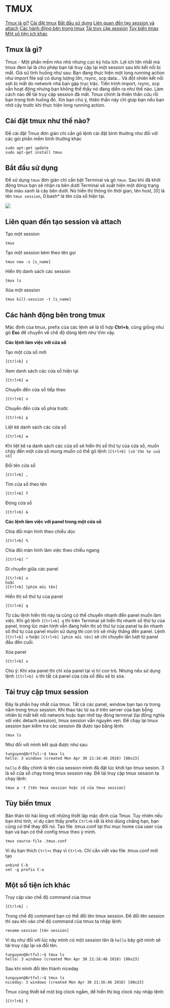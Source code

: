 # TMUX
 [Tmux là gì?](#p1)
 [Cài đặt tmux](#p2)
 [Bắt đầu sử dụng](#p3)
 [Liên quan đến tạo session và attach](#p4)
 [Các hành động bên trong tmux](#p5)
 [Tái truy cập session](#p6)
 [Tùy biến tmax](#p7)
 [Một số tiện ích khác](#p8)

<a name="p1"></a>
## Tmux là gì?

Tmux - Một phần mềm nho nhỏ nhưng cực kỳ hữu ích. Lợi ích lớn nhất mà tmux đem lại là cho phép bạn tái truy cập lại một session sau khi kết nối bị mất. Giả sử tình huống như sau: Bạn đang thực hiện một long running action như import file sql có dung lượng lớn, rsync, scp data... Và đột nhiên kết nối ssh bị mất do network nhà bạn gặp trục trặc. Tiến trình import, rsync, scp vẫn hoạt động nhưng bạn không thể thấy nó đang diễn ra như thế nào. Làm cách nào để tái truy cập session đã mất. Tmux chính là thiên thần cứu rỗi bạn trong tình huống đó. Xin bạn chú ý, thiên thần này chỉ giúp bạn nếu bạn nhờ cậy trước khi thực hiện long running action.

<a name="p2"></a>
## Cài đặt tmux như thế nào?

Để cài đặt Tmux đơn giản chỉ cần gõ lệnh cài đặt bình thường như đối với các gói phần mềm bình thường khác

```
sudo apt-get update
sudo apt-get install tmux
```

<a name="p3"></a>
## Bắt đầu sử dụng

Để sử dụng ```tmux``` đơn giản chỉ cần bật Terminal và gõ ```tmux```. Sau khi đã khởi động tmux bạn sẽ nhận ra bên dưới Terminal sẽ xuất hiện một dòng trạng thái màu xanh lá cây bên dưới. Nó hiển thị thông tin thời gian, tên host, [0] là tên ```tmux session```, 0:bash* là tên cửa sổ hiện tại.

<image src="https://i.imgur.com/abOYpRv.png"></image>

<a name="p4"></a>
## Liên quan đến tạo session và attach

Tạo một session
```
tmux
```
Tạo một session kèm theo tên gọi
```
tmux new -s [s_name]
```
Hiển thị danh sách các session
```
tmux ls
```
Xóa một session
```
tmux kill-session -t [s_name]
```

<a name="p5"></a>
## Các hành động bên trong tmux

Mặc định của tmux, prefix của các lệnh sẽ là tổ hợp **Ctrl+b**, cũng giống như gõ **Esc** để chuyển về chế độ dòng lệnh như Vim vậy.

**Các lệnh làm việc với cửa sổ**

Tạo một cửa sổ mới
```
[Ctrl+b] c
```
Xem danh sách các cửa sổ hiện tại
```
[Ctrl+b] w                                                        
```
Chuyển đến cửa sổ tiếp theo
```
[Ctrl+b] n
```
Chuyển đến cửa sổ phía trước
```
[Ctrl+b] p
```
Liệt kê danh sách các cửa sổ
```
[Ctrl+b] w
```
Khi liệt kê ra danh sách các cửa sổ sẽ hiển thị số thứ tự của cửa sổ, muốn chảy đến một cửa sổ mong muốn có thể gõ lệnh ```[Ctrl+b] [số thứ tự cửa sổ]```

Đổi tên cửa sổ
```
[Ctrl+b] ,
```
Tìm cửa sổ theo tên
```
[Ctrl+b] f
```
Đóng cửa sổ
```
[Ctrl+b] &
```

**Các lệnh làm việc với panel trong một cửa sổ**

Chia đổi màn hình theo chiều dọc
```
[Ctrl+b] %
```
Chia đôi màn hình làm việc theo chiều ngang
```
[Ctrl+b] "
```
Di chuyển giữa các panel
```
[Ctrl+b] o
hoặc
[Ctrl+b] [phím mũi tên]
```
Hiển thị số thứ tự của panel
```
[Ctrl+b] q
```
Từ câu lệnh hiển thị này ta cũng có thể chuyển nhanh đến panel muốn làm việc. Khi gõ lệnh ```[Ctrl+b] q``` thì trên Terminal sẽ hiển thị nhanh số thứ tự của panel, trong lúc màn hình vẫn đang hiển thị số thứ tự của panel ta ấn nhanh số thứ tự của panel muốn sử dụng thì con trỏ sẽ nhảy thẳng đến panel. Lệnh ```[Ctrl+b] o``` hoặc ```[Ctrl+b] [phím mũi tên]``` sẽ chỉ chuyển lần lượt từ panel đầu đến cuối.

Xóa panel
```
[Ctrl+b] x
```
Chú ý: Khi xóa panel thì chỉ xóa panel tại vị trí con trỏ. Nhưng nếu sử dụng lệnh ```[Ctrl+b] &``` thì tất cả panel của cửa sổ đều sẽ bị xóa.

<a name="p6"></a>
## Tái truy cập tmux session

Đây là phần hay nhất của tmux. Tất cả các panel, window bạn tạo ra trong nằm trong tmux session. Khi thao tác từ xa ở trên server của bạn bỗng nhiên bị mất kết nối network hoặc bạn nhỡ tay đóng terminal (lại đồng nghĩa với viêc detach session), tmux session vẫn nguyên vẹn. Để chạy lại tmux session bạn kiểm tra các session đã được tạo bằng lệnh:
```
tmux ls
```
Như đối với mình kết quả được như sau:
```
tunguyen@Artful:~$ tmux ls
hello: 3 windows (created Mon Apr 30 21:16:46 2018) [80x23]
```

``hello`` ở đây chính là tên của session mình đã đặt lúc khởi tạo tmux sesion. 3 là số cửa sổ chạy trong tmux session này.
Để tái truy cập tmux session ta chạy lệnh:
```
tmux a -t [tên tmux session hoặc id của tmux session]
```

<a name="p7"></a>
## Tùy biến tmux

Bản thân tôi hài lòng với những thiết lập mặc định của Tmux. Tuy nhiên nếu bạn khó tính, ví dụ cảm thấy prefix ``Ctrl+b`` rất là khó dùng chẳng hạn, bạn cũng có thể thay đổi nó. Tạo file .tmux.conf tại thư mục home của user của bạn và bạn có thể config tmux theo ý mình.
```
tmux source-file .tmux.conf
```
Ví dụ bạn thích ``Ctrl+c`` thay vì ``Ctrl+b``. Chỉ cần viết vào file .tmux.conf mới tạo
```
unbind C-b
set -g prefix C-a
```

<a name="p8"></a>
## Một số tiện ích khác

Truy cập vào chế độ command của tmux
```
[Ctrl+b] :
```
Trong chế độ command bạn có thể đổi tên tmux session. Để đổi tên session thì sau khi vào chế độ command của tmux ta nhập lệnh:
```
rename-session [tên session]
```

Ví dụ như đối với lúc nãy mình có một session tên là ``hello`` bây giờ mình sẽ tái truy cập lại và đổi tên.
```
tunguyen@Artful:~$ tmux ls
hello: 3 windows (created Mon Apr 30 21:16:46 2018) [80x23]
```
Sau khi mình đổi tên thành niceday
```
tunguyen@Artful:~$ tmux ls
niceday: 3 windows (created Mon Apr 30 21:16:46 2018) [80x23]
```
Tmux cũng thiết kế một big clock ngầm, để hiển thị big clock này nhập lệnh:
```
[Ctrl+b] t
```
